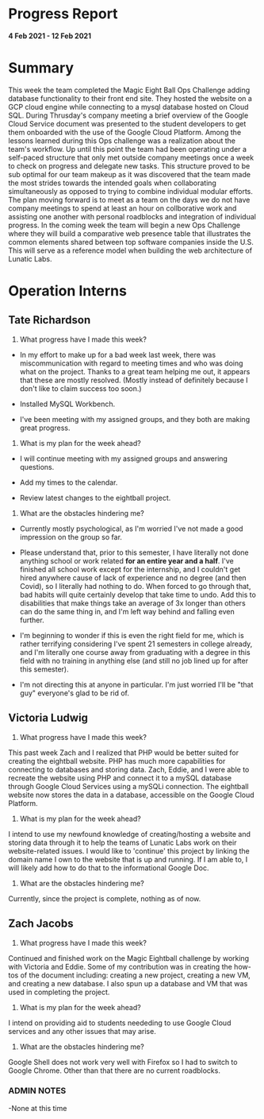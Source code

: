# Progress Report

**4 Feb 2021 - 12 Feb 2021**

# Summary

This week the team completed the Magic Eight Ball Ops Challenge adding database functionality to their front end site. They hosted the website on a GCP cloud engine while connecting to a mysql database hosted on Cloud SQL. During Thrusday's company meeting a brief overview of the Google Cloud Service document was presented to the student developers to get them onboarded with the use of the Google Cloud Platform. Among the lessons learned during this Ops challenge was a realization about the team's workflow. Up until this point the team had been operating under a self-paced structure that only met outside company meetings once a week to check on progress and delegate new tasks. This structure proved to be sub optimal for our team makeup as it was discovered that the team made the most strides towards the intended goals when collaborating simultaneously as opposed to trying to combine individual modular efforts. The plan moving forward is to meet as a team on the days we do not have company meetings to spend at least an hour on collborative work and assisting one another with personal roadblocks and integration of individual progress. In the coming week the team will begin a new Ops Challenge where they will build a comparative web presence table that illustrates the common elements shared between top software companies inside the U.S. This will serve as a reference model when building the web architecture of Lunatic Labs.  

# Operation Interns

## Tate Richardson

1. What progress have I made this week?

* In my effort to make up for a bad week last week, there was miscommunication with regard to meeting times and who was doing what on the project.  Thanks to a great team helping me out, it appears that these are mostly resolved.  (Mostly instead of definitely because I don't like to claim success too soon.)

* Installed MySQL Workbench.

* I've been meeting with my assigned groups, and they both are making great progress.

1. What is my plan for the week ahead?

* I will continue meeting with my assigned groups and answering questions.

* Add my times to the calendar.

* Review latest changes to the eightball project.

1. What are the obstacles hindering me?

* Currently mostly psychological, as I'm worried I've not made a good impression on the group so far.

* Please understand that, prior to this semester, I have literally not done anything school or work related **for an entire year and a half**.  I've finished all school work except for the internship, and I couldn't get hired anywhere cause of lack of experience and no degree (and then Covid), so I literally had nothing to do.  When forced to go through that, bad habits will quite certainly develop that take time to undo.  Add this to disabilities that make things take an average of 3x longer than others can do the same thing in, and I'm left way behind and falling even further.

* I'm beginning to wonder if this is even the right field for me, which is rather terrifying considering I've spent 21 semesters in college already, and I'm literally one course away from graduating with a degree in this field with no training in anything else (and still no job lined up for after this semester).

* I'm not directing this at anyone in particular.  I'm just worried I'll be "that guy" everyone's glad to be rid of.

## Victoria Ludwig

1. What progress have I made this week?

This past week Zach and I realized that PHP would be better suited for creating the eightball website. PHP has much more capabilities for connecting to databases and storing data. Zach, Eddie, and I were able to recreate the website using PHP and connect it to a mySQL database through Google Cloud Services using a mySQLi connection. The eightball website now stores the data in a database, accessible on the Google Cloud Platform.

1. What is my plan for the week ahead?

I intend to use my newfound knowledge of creating/hosting a website and storing data through it to help the teams of Lunatic Labs work on their website-related issues. I would like to 'continue' this project by linking the domain name I own to the website that is up and running. If I am able to, I will likely add how to do that to the informational Google Doc.

1. What are the obstacles hindering me?

Currently, since the project is complete, nothing as of now.


## Zach Jacobs

1. What progress have I made this week?

Continued and finished work on the Magic Eightball challenge by working with Victoria and Eddie. Some of my contribution was in creating the how-tos of the document including: creating a new project, creating a new VM, and creating a new database. I also spun up a database and VM that was used in completing the project.

1. What is my plan for the week ahead?

I intend on providing aid to students neededing to use Google Cloud services and any other issues that may arise.

1. What are the obstacles hindering me?

Google Shell does not work very well with Firefox so I had to switch to Google Chrome. Other than that there are no current roadblocks.

### ADMIN NOTES

-None at this time

